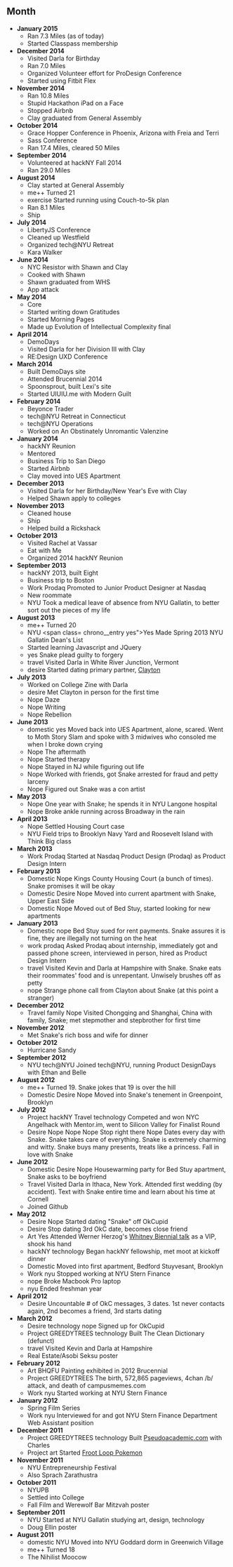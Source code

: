 
## Month

* **January 2015** 
	* Ran 7.3 Miles (as of today)
	* Started Classpass membership
* **December 2014**
	* Visited Darla for Birthday
	* Ran 7.0 Miles
	* Organized Volunteer effort for ProDesign Conference
	* Started using Fitbit Flex
* **November 2014**
	* Ran 10.8 Miles
	* Stupid Hackathon iPad on a Face
	* Stopped Airbnb
	* Clay graduated from General Assembly
* **October 2014**
	* Grace Hopper Conference in Phoenix, Arizona with Freia and Terri
	* Sass Conference
	* Ran 17.4 Miles, cleared 50 Miles
* **September 2014**
	* Volunteered at hackNY Fall 2014
	* Ran 29.0 Miles
* **August 2014**
	* Clay started at General Assembly
	* <span class="chrono__entry bday">me++</span> Turned 21
	* <span class="chrono__entry exercise">exercise</span> Started running using Couch-to-5k plan
	* Ran 8.1 Miles
	* Ship
* **July 2014**
	* LibertyJS Conference
	* Cleaned up Westfield
	* Organized tech@NYU Retreat
	* Kara Walker
* **June 2014**
	* NYC Resistor with Shawn and Clay
	* Cooked with Shawn
	* Shawn graduated from WHS
	* App attack
* **May 2014**
	* Core
	* Started writing down Gratitudes
	* Started Morning Pages
	* Made up Evolution of Intellectual Complexity final
* **April 2014**
	* DemoDays
	* Visited Darla for her Division III with Clay
	* RE:Design UXD Conference
* **March 2014**
	* Built DemoDays site
	* Attended Brucennial 2014
	* Spoonsprout, built Lexi's site
	* Started UIUIU.me with Modern Guilt
* **February 2014**
	* Beyonce Trader
	* tech@NYU Retreat in Connecticut
	* tech@NYU Operations
	* Worked on An Obstinately Unromantic Valenzine
* **January 2014**
	* hackNY Reunion
	* Mentored
	* Business Trip to San Diego
	* Started Airbnb
	* Clay moved into UES Apartment
* **December 2013**
	* Visited Darla for her Birthday/New Year's Eve with Clay
	* Helped Shawn apply to colleges
* **November 2013**
	* Cleaned house
	* Ship
	* Helped build a Rickshack
* **October 2013**
	* Visited Rachel at Vassar
	* Eat with Me
	* Organized 2014 hackNY Reunion
* **September 2013**
	* hackNY 2013, built Eight
	* Business trip to Boston
	* <span class="chrono__entry work">Work</span> <span class="chrono__entry prodaq">Prodaq</span> Promoted to Junior Product Designer at Nasdaq
	* New roommate
	* <span class="chrono__entry NYU">NYU</span> Took a medical leave of absence from NYU Gallatin, to better sort out the pieces of my life
* **August 2013**
	* <span class="chrono__entry bday">me++</span> Turned 20
	* <span class="chrono__entry NYU">NYU</span> <span class=
	chrono__entry yes">Yes</span> Made Spring 2013 NYU Gallatin Dean's List
	* Started learning Javascript and JQuery
	* <span class="chrono__entry yes">yes</span> Snake plead guilty to forgery
	* <span class="chrono__entry travel">travel</span> Visited Darla in White River Junction, Vermont
	* <span class="chrono__entry desire">desire</span> Started dating primary partner, [Clayton](http://claytonalbachten.com/)
* **July 2013**
	* Worked on College Zine with Darla
	* <span class="chrono__entry desire">desire</span> Met Clayton in person for the first time
	* <span class="chrono__entry nope">Nope</span> Daze
	* <span class="chrono__entry nope">Nope</span> Writing
	* <span class="chrono__entry nope">Nope</span> Rebellion
* **June 2013**
	* <span class="chrono__entry domestic">domestic</span> <span class="chrono__entry yes">yes</span> Moved back into UES Apartment, alone, scared. Went to Moth Story Slam and spoke with 3 midwives who consoled me when I broke down crying
	* <span class="chrono__entry nope">Nope</span> The aftermath
	* <span class="chrono__entry nope">Nope</span> Started therapy
	* <span class="chrono__entry nope">Nope</span> Stayed in NJ while figuring out life
	* <span class="chrono__entry nope">Nope</span> Worked with friends, got Snake arrested for fraud and petty larceny
	* <span class="chrono__entry nope">Nope</span> Figured out Snake was a con artist
* **May 2013**
	* <span class="chrono__entry nope">Nope</span> One year with Snake; he spends it in NYU Langone hospital
	* <span class="chrono__entry nope">Nope</span> Broke ankle running across Broadway in the rain
* **April 2013**
	* <span class="chrono__entry nope">Nope</span> Settled Housing Court case
	* <span class="chrono__entry NYU">NYU</span> Field trips to Brooklyn Navy Yard and Roosevelt Island with Think Big class
* **March 2013**
	* <span class="chrono__entry work">Work</span> <span class="chrono__entry prodaq">Prodaq</span> Started at Nasdaq Product Design (Prodaq) as Product Design Intern
* **February 2013**
	* <span class="chrono__entry domestic">Domestic</span> <span class="chrono__entry nope">Nope</span> Kings County Housing Court (a bunch of times). Snake promises it will be okay
	* <span class="chrono__entry domestic">Domestic</span> <span class="chrono__entry desire">Desire</span> <span class="chrono__entry nope">Nope</span> Moved into current apartment with Snake, Upper East Side
	* <span class="chrono__entry domestic">Domestic</span> <span class="chrono__entry nope">Nope</span> Moved out of Bed Stuy, started looking for new apartments
* **January 2013**
	* <span class="chrono__entry domestic">Domestic</span> <span class="chrono__entry nope">nope</span> Bed Stuy sued for rent payments. Snake assures it is fine, they are illegally not turning on the heat
	* <span class="chrono__entry work">work</span> <span class="chrono__entry prodaq">prodaq</span> Asked Prodaq about internship, immediately got and passed phone screen, interviewed in person, hired as Product Design Intern
	* <span class="chrono__entry travel">travel</span> Visited Kevin and Darla at Hampshire with Snake. Snake eats their roommates' food and is unrepentant. Unwisely brushes off as petty
	* <span class="chrono__entry nope">nope</span> Strange phone call from Clayton about Snake (at this point a stranger)
* **December 2012**
	* <span class="chrono__entry travel">Travel</span> <span class="chrono__entry family">family</span> <span class="chrono__entry nope">Nope</span> Visited Chongqing and Shanghai, China with family, Snake; met stepmother and stepbrother for first time
* **November 2012**
	* Met Snake's rich boss and wife for dinner
* **October 2012**
	* Hurricane Sandy
* **September 2012**
	* <span class="chrono__entry NYU">NYU</span> <span class="chrono__entry tnyu">tech@NYU</span> Joined tech@NYU, running Product DesignDays with Ethan and Belle
* **August 2012**
	* <span class="chrono__entry bday">me++</span> Turned 19. Snake jokes that 19 is over the hill
	* <span class="chrono__entry domestic">Domestic</span> <span class="chrono__entry desire">Desire</span> <span class="chrono__entry nope">Nope</span> Moved into Snake's tenement in Greenpoint, Brooklyn
* **July 2012**
	* <span class="chrono__entry project">Project</span> <span class="chrono__entry hackNY">hackNY</span> <span class="chrono__entry travel">Travel</span> <span class="chrono__entry technology">technology</span> Competed and won NYC Angelhack with Mentor.im, went to Silicon Valley for Finalist Round
	* <span class="chrono__entry desire">Desire</span> <span class="chrono__entry nope">Nope</span> <span class="chrono__entry nope">Nope</span> <span class="chrono__entry nope">Nope</span> <span class="chrono__entry nope">Stop right there</span> <span class="chrono__entry nope">Nope</span> Dates every day with Snake. Snake takes care of everything. Snake is extremely charming and witty. Snake buys many presents, treats like a princess. Fall in love with Snake
* **June 2012**
	* <span class="chrono__entry domestic">Domestic</span> <span class="chrono__entry desire">Desire</span> <span class="chrono__entry nope">Nope</span> Housewarming party for Bed Stuy apartment, Snake asks to be boyfriend
	* <span class="chrono__entry travel">Travel</span> Visited Darla in Ithaca, New York. Attended first wedding (by accident). Text with Snake entire time and learn about his time at Cornell
	* Joined Github
* **May 2012**
	* <span class="chrono__entry desire">Desire</span> <span class="chrono__entry nope">Nope</span> Started dating "Snake" off OkCupid
	* <span class="chrono__entry desire">Desire</span> Stop dating 3rd OkC date, becomes close friend
	* <span class="chrono__entry art">Art</span> <span class="chrono__entry yes">Yes</span> Attended Werner Herzog's [Whitney Biennial talk](http://whitney.org/Exhibitions/2012Biennial/WernerHerzog) as a VIP, shook his hand
	* <span class="chrono__entry hackNY">hackNY</span> <span class="chrono__entry technology">technology</span> Began hackNY fellowship, met moot at kickoff dinner
	* <span class="chrono__entry domestic">Domestic</span> Moved into first apartment, Bedford Stuyvesant, Brooklyn
	* <span class="chrono__entry work">Work</span> <span class="chrono__entry NYU">nyu</span> Stopped working at NYU Stern Finance
	* <span class="chrono__entry nope">nope</span> Broke Macbook Pro laptop
	* <span class="chrono__entry NYU">nyu</span> Ended freshman year
* **April 2012**
	* <span class="chrono__entry desire">Desire</span> Uncountable # of OkC messages, 3 dates. 1st never contacts again, 2nd becomes a friend, 3rd starts dating
* **March 2012**
	* <span class="chrono__entry desire">Desire</span> <span class="chrono__entry technology">technology</span> <span class="chrono__entry nope">nope</span> Signed up for OkCupid
	* <span class="chrono__entry project">Project</span> <span class="chrono__entry GREEDYTREES">GREEDYTREES</span> <span class="chrono__entry technology">technology</span> Built The Clean Dictionary (defunct)
	* <span class="chrono__entry travel">travel</span> Visited Kevin and Darla at Hampshire
	* Real Estate/Asobi Seksu poster
* **February 2012**
	* <span class="chrono__entry art">Art</span> <span class="chrono__entry bhqfu">BHQFU</span> Painting exhibited in 2012 Brucennial
	* <span class="chrono__entry project">Project</span> <span class="chrono__entry GREEDYTREES">GREEDYTREES</span> The birth, 572,865 pageviews, 4chan /b/ attack, and death of campusmemes.com
	* <span class="chrono__entry work">Work</span> <span class="chrono__entry NYU">nyu</span> Started working at NYU Stern Finance
* **January 2012**
	* Spring Film Series
	* <span class="chrono__entry work">Work</span> <span class="chrono__entry NYU">nyu</span> Interviewed for and got NYU Stern Finance Department Web Assistant position
* **December 2011**
	* <span class="chrono__entry project">Project</span> <span class="chrono__entry GREEDYTREES">GREEDYTREES</span> <span class="chrono__entry technology">technology</span> Built [Pseudoacademic.com](http://pseudoacademic.com/) with Charles
	* <span class="chrono__entry project">Project</span> <span class="chrono__entry art">art</span> Started [Froot Loop Pokemon](http://frootlooppokemon.tumblr.com/)
* **November 2011**
	* NYU Entrepreneurship Festival
	* Also Sprach Zarathustra
* **October 2011**
	* NYUPB
	* Settled into College
	* Fall Film and Werewolf Bar Mitzvah poster
* **September 2011** 
	* <span class="chrono__entry NYU">NYU</span> Started at NYU Gallatin studying art, design, technology
	* Doug Ellin poster
* **August 2011**
	* <span class="chrono__entry domestic">domestic</span> <span class="chrono__entry NYU">NYU</span> Moved into NYU Goddard dorm in Greenwich Village
	* <span class="chrono__entry bday">me++</span> Turned 18
	* The Nihilist Moocow